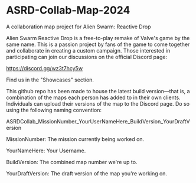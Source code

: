 # ASRD-Collab-Map-2024
A collaboration map project for Alien Swarm: Reactive Drop

Alien Swarm Reactive Drop is a free-to-play remake of Valve's game by the same name. 
This is a passion project by fans of the game to come together and collaborate in creating a custom campaign.
Those interested in participating can join our discussions on the official Discord page: 

https://discord.gg/wz3t7hcy5w

Find us in the "Showcases" section.

This github repo has been made to house the latest build version—that is, a combination of the maps each person has added to in their own clients.
Individuals can upload their versions of the map to the Discord page. Do so using the following naming convention: 


ASRDCollab_MissionNumber_YourUserNameHere_BuildVersion_YourDraftVersion


MissionNumber:    The mission currently being worked on.

YourNameHere:     Your Username.

BuildVersion:     The combined map number we're up to.

YourDraftVersion: The draft version of the map you're working on. 
